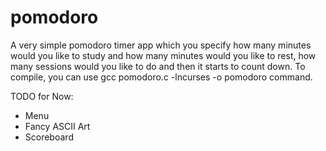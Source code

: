 # pomodoro
A very simple pomodoro timer app which you specify how many minutes would you like to study and how many minutes would you like to rest, how many sessions would you like to do and then it starts to count down. To compile, you can use gcc pomodoro.c -lncurses -o pomodoro command. 

TODO for Now:
- Menu
- Fancy ASCII Art
- Scoreboard  
